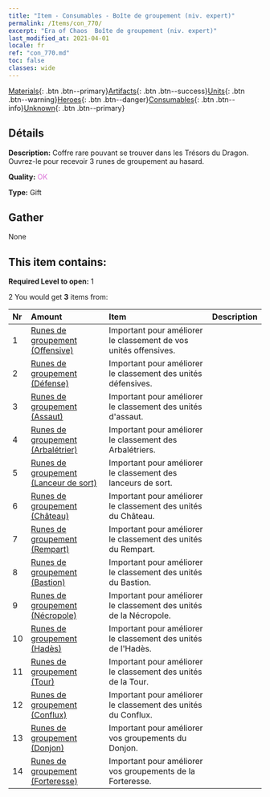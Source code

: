 ```yaml
---
title: "Item - Consumables - Boîte de groupement (niv. expert)"
permalink: /Items/con_770/
excerpt: "Era of Chaos  Boîte de groupement (niv. expert)"
last_modified_at: 2021-04-01
locale: fr
ref: "con_770.md"
toc: false
classes: wide
---
```

 [Materials](/fr/Items/){: .btn .btn--primary}[Artifacts](/fr/Items/Artifacts/){: .btn .btn--success}[Units](/fr/Items/Units/){: .btn .btn--warning}[Heroes](/fr/Items/Heroes/){: .btn .btn--danger}[Consumables](/fr/Items/Consumables/){: .btn .btn--info}[Unknown](/fr/Items/Unknown/){: .btn .btn--primary}

## Détails
 **Description:** Coffre rare pouvant se trouver dans les Trésors du Dragon. Ouvrez-le pour recevoir 3 runes de groupement au hasard.

 **Quality:** <span style="color: #DA70D6">OK</span>

 **Type:** Gift

## Gather

  None

## This item contains:

 **Required Level to open:** 1

 2 You would get **3** items  from:

  | Nr | Amount |     Item    | Description |
  |:---|:-------|:------------|:-----------:|
  | 1 | [Runes de groupement (Offensive)](/fr/Items/con_734/) | Important pour améliorer le classement de vos unités offensives. | 
  | 2 | [Runes de groupement (Défense)](/fr/Items/con_739/) | Important pour améliorer le classement des unités défensives. | 
  | 3 | [Runes de groupement (Assaut)](/fr/Items/con_741/) | Important pour améliorer le classement des unités d'assaut. | 
  | 4 | [Runes de groupement (Arbalétrier)](/fr/Items/con_742/) | Important pour améliorer le classement des Arbalétriers. | 
  | 5 | [Runes de groupement (Lanceur de sort)](/fr/Items/con_746/) | Important pour améliorer le classement des lanceurs de sort. | 
  | 6 | [Runes de groupement (Château)](/fr/Items/con_752/) | Important pour améliorer le classement des unités du Château. | 
  | 7 | [Runes de groupement (Rempart)](/fr/Items/con_753/) | Important pour améliorer le classement des unités du Rempart. | 
  | 8 | [Runes de groupement (Bastion)](/fr/Items/con_754/) | Important pour améliorer le classement des unités du Bastion. | 
  | 9 | [Runes de groupement (Nécropole)](/fr/Items/con_755/) | Important pour améliorer le classement des unités de la Nécropole. | 
  | 10 | [Runes de groupement (Hadès)](/fr/Items/con_777/) | Important pour améliorer le classement des unités de l'Hadès. | 
  | 11 | [Runes de groupement (Tour)](/fr/Items/con_785/) | Important pour améliorer le classement des unités de la Tour. | 
  | 12 | [Runes de groupement (Conflux)](/fr/Items/con_791/) | Important pour améliorer le classement des unités du Conflux. | 
  | 13 | [Runes de groupement (Donjon)](/fr/Items/con_792/) | Important pour améliorer vos groupements du Donjon. | 
  | 14 | [Runes de groupement (Forteresse)](/fr/Items/con_818/) | Important pour améliorer vos groupements de la Forteresse. | 

